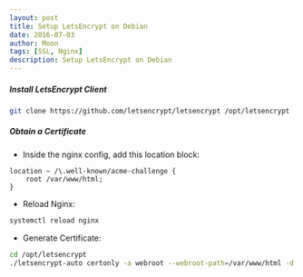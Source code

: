 ```yaml
---
layout: post
title: Setup LetsEncrypt on Debian
date: 2016-07-03
author: Moon
tags: [SSL, Nginx]
description: Setup LetsEncrypt on Debian
---
```


##### Install LetsEncrypt Client
```bash
git clone https://github.com/letsencrypt/letsencrypt /opt/letsencrypt
```
##### Obtain a Certificate
* Inside the nginx config, add this location block:
```nginx
location ~ /\.well-known/acme-challenge {
    root /var/www/html;
}
```
* Reload Nginx:
```bash
systemctl reload nginx
```
* Generate Certificate:
```bash
cd /opt/letsencrypt
./letsencrypt-auto certonly -a webroot --webroot-path=/var/www/html -d example.com -d www.example.com
```